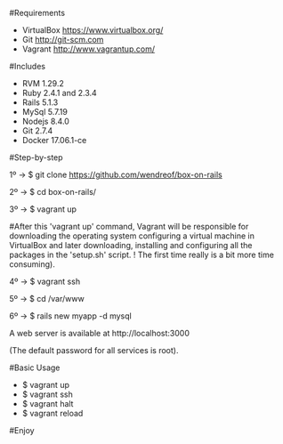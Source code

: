 #Requirements

- VirtualBox https://www.virtualbox.org/
- Git  http://git-scm.com 
- Vagrant http://www.vagrantup.com/

#Includes

- RVM 1.29.2
- Ruby 2.4.1 and 2.3.4 
- Rails 5.1.3
- MySql 5.7.19
- Nodejs 8.4.0
- Git 2.7.4
- Docker 17.06.1-ce

#Step-by-step

1º -> $ git clone https://github.com/wendreof/box-on-rails

2º -> $ cd box-on-rails/

3º -> $ vagrant up

#After this 'vagrant up' command, Vagrant will be responsible for downloading the operating system configuring a virtual machine in VirtualBox and later downloading, installing and configuring all the packages in the 'setup.sh' script. ! The first time really is a bit more time consuming).

4º -> $ vagrant ssh

5º -> $ cd /var/www

6º -> $ rails new myapp -d mysql

A web server is available at http://localhost:3000

(The default password for all services is root).

#Basic Usage

- $ vagrant up
- $ vagrant ssh
- $ vagrant halt
- $ vagrant reload

#Enjoy